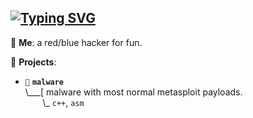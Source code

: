 ## [![Typing SVG](https://readme-typing-svg.demolab.com?font=Fira+Code&size=21&pause=1000&color=22F751&center=true&random=true&width=435&lines=currently%3A+working+on+projects;currently%3A+hacking+database;currently%3A+exposing+data)](https://git.io/typing-svg)

💬 **Me**: a red/blue hacker for fun.

🌱 **Projects**:

- `💉` **`malware`**<br>
\\___[ malware with most normal metasploit payloads.<br>
&nbsp;&nbsp;&nbsp;&nbsp;&nbsp;&nbsp;&nbsp;\\\_ `c++`, `asm`
